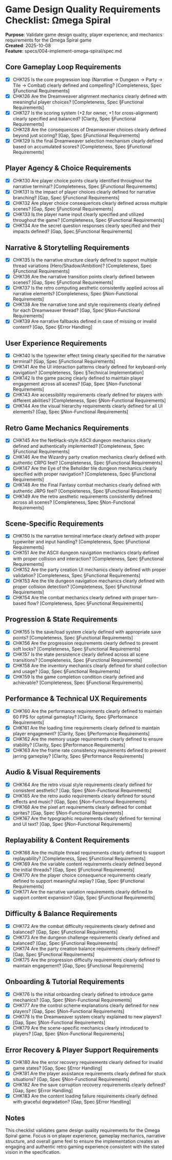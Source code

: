 # Game Design Quality Requirements Checklist: Ωmega Spiral

**Purpose**: Validate game design quality, player experience, and mechanics requirements for the Ωmega Spiral game  
**Created**: 2025-10-08  
**Feature**: specs/004-implement-omega-spiral/spec.md

## Core Gameplay Loop Requirements

- [x] CHK125 Is the core progression loop (Narrative → Dungeon → Party → Tile → Combat) clearly defined and compelling? [Completeness, Spec §Functional Requirements]
- [x] CHK126 Are the Dreamweaver alignment mechanics clearly defined with meaningful player choices? [Completeness, Spec §Functional Requirements]
- [x] CHK127 Is the scoring system (+2 for owner, +1 for cross-alignment) clearly specified and balanced? [Clarity, Spec §Functional Requirements]
- [x] CHK128 Are the consequences of Dreamweaver choices clearly defined beyond just scoring? [Gap, Spec §Functional Requirements]
- [x] CHK129 Is the final Dreamweaver selection mechanism clearly defined based on accumulated scores? [Completeness, Spec §Functional Requirements]

## Player Agency & Choice Requirements

- [x] CHK130 Are player choice points clearly identified throughout the narrative terminal? [Completeness, Spec §Functional Requirements]
- [x] CHK131 Is the impact of player choices clearly defined for narrative branching? [Gap, Spec §Functional Requirements]
- [x] CHK132 Are player choice consequences clearly defined across multiple scenes? [Gap, Spec §Functional Requirements]
- [x] CHK133 Is the player name input clearly specified and utilized throughout the game? [Completeness, Spec §Functional Requirements]
- [x] CHK134 Are the secret question responses clearly specified and their impacts defined? [Gap, Spec §Functional Requirements]

## Narrative & Storytelling Requirements

- [x] CHK135 Is the narrative structure clearly defined to support multiple thread variations (Hero/Shadow/Ambition)? [Completeness, Spec §Functional Requirements]
- [x] CHK136 Are the narrative transition points clearly defined between scenes? [Gap, Spec §Functional Requirements]
- [x] CHK137 Is the retro computing aesthetic consistently applied across all narrative elements? [Completeness, Spec §Non-Functional Requirements]
- [x] CHK138 Are the narrative tone and style requirements clearly defined for each Dreamweaver thread? [Gap, Spec §Non-Functional Requirements]
- [x] CHK139 Are narrative fallbacks defined in case of missing or invalid content? [Gap, Spec §Error Handling]

## User Experience Requirements

- [x] CHK140 Is the typewriter effect timing clearly specified for the narrative terminal? [Gap, Spec §Functional Requirements]
- [x] CHK141 Are the UI interaction patterns clearly defined for keyboard-only navigation? [Completeness, Spec §Technical Implementation]
- [x] CHK142 Is the game pacing clearly defined to maintain player engagement across all scenes? [Gap, Spec §Non-Functional Requirements]
- [x] CHK143 Are accessibility requirements clearly defined for players with different abilities? [Completeness, Spec §Non-Functional Requirements]
- [x] CHK144 Are the visual hierarchy requirements clearly defined for all UI elements? [Gap, Spec §Non-Functional Requirements]

## Retro Game Mechanics Requirements

- [x] CHK145 Are the NetHack-style ASCII dungeon mechanics clearly defined and authentically implemented? [Completeness, Spec §Functional Requirements]
- [x] CHK146 Are the Wizardry party creation mechanics clearly defined with authentic CRPG feel? [Completeness, Spec §Functional Requirements]
- [x] CHK147 Are the Eye of the Beholder tile dungeon mechanics clearly specified with proper navigation? [Completeness, Spec §Functional Requirements]
- [x] CHK148 Are the Final Fantasy combat mechanics clearly defined with authentic JRPG feel? [Completeness, Spec §Functional Requirements]
- [x] CHK149 Are the retro aesthetic requirements consistently defined across all scenes? [Completeness, Spec §Non-Functional Requirements]

## Scene-Specific Requirements

- [x] CHK150 Is the narrative terminal interface clearly defined with proper typewriter and input handling? [Completeness, Spec §Functional Requirements]
- [x] CHK151 Are the ASCII dungeon navigation mechanics clearly defined with proper collision and interaction? [Completeness, Spec §Functional Requirements]
- [x] CHK152 Are the party creation UI mechanics clearly defined with proper validation? [Completeness, Spec §Functional Requirements]
- [x] CHK153 Are the tile dungeon navigation mechanics clearly defined with proper collision detection? [Completeness, Spec §Functional Requirements]
- [x] CHK154 Are the combat mechanics clearly defined with proper turn-based flow? [Completeness, Spec §Functional Requirements]

## Progression & State Requirements

- [x] CHK155 Is the save/load system clearly defined with appropriate save points? [Completeness, Spec §Functional Requirements]
- [x] CHK156 Are the progression requirements clearly defined to prevent soft locks? [Completeness, Spec §Functional Requirements]
- [x] CHK157 Is the state persistence clearly defined across all scene transitions? [Completeness, Spec §Functional Requirements]
- [x] CHK158 Are the inventory mechanics clearly defined for shard collection and usage? [Gap, Spec §Functional Requirements]
- [x] CHK159 Is the game completion condition clearly defined and achievable? [Completeness, Spec §Functional Requirements]

## Performance & Technical UX Requirements

- [x] CHK160 Are the performance requirements clearly defined to maintain 60 FPS for optimal gameplay? [Clarity, Spec §Performance Requirements]
- [x] CHK161 Are the loading time requirements clearly defined to maintain player engagement? [Clarity, Spec §Performance Requirements]
- [x] CHK162 Are the memory usage requirements clearly defined to ensure stability? [Clarity, Spec §Performance Requirements]
- [x] CHK163 Are the frame rate consistency requirements defined to prevent jarring gameplay? [Clarity, Spec §Performance Requirements]

## Audio & Visual Requirements

- [x] CHK164 Are the retro visual style requirements clearly defined for consistent aesthetic? [Gap, Spec §Non-Functional Requirements]
- [x] CHK165 Are the retro audio requirements clearly defined for sound effects and music? [Gap, Spec §Non-Functional Requirements]
- [x] CHK166 Are the pixel art requirements clearly defined for combat sprites? [Gap, Spec §Non-Functional Requirements]
- [x] CHK167 Are the typographic requirements clearly defined for terminal and UI text? [Gap, Spec §Non-Functional Requirements]

## Replayability & Content Requirements

- [x] CHK168 Are the multiple thread requirements clearly defined to support replayability? [Completeness, Spec §Functional Requirements]
- [x] CHK169 Are the variable content requirements clearly defined beyond the initial threads? [Gap, Spec §Functional Requirements]
- [x] CHK170 Are the player choice consequence requirements clearly defined to support meaningful replay? [Gap, Spec §Functional Requirements]
- [x] CHK171 Are the narrative variation requirements clearly defined to support content expansion? [Gap, Spec §Functional Requirements]

## Difficulty & Balance Requirements

- [x] CHK172 Are the combat difficulty requirements clearly defined and balanced? [Gap, Spec §Functional Requirements]
- [x] CHK173 Are the dungeon challenge requirements clearly defined and balanced? [Gap, Spec §Functional Requirements]
- [x] CHK174 Are the party creation balance requirements clearly defined? [Gap, Spec §Functional Requirements]
- [x] CHK175 Are the progression difficulty requirements clearly defined to maintain engagement? [Gap, Spec §Functional Requirements]

## Onboarding & Tutorial Requirements

- [x] CHK176 Is the initial onboarding clearly defined to introduce game mechanics? [Gap, Spec §Non-Functional Requirements]
- [x] CHK177 Are the control scheme explanations clearly defined for new players? [Gap, Spec §Non-Functional Requirements]
- [x] CHK178 Is the Dreamweaver system clearly explained to new players? [Gap, Spec §Non-Functional Requirements]
- [x] CHK179 Are the scene-specific mechanics clearly introduced to players? [Gap, Spec §Non-Functional Requirements]

## Error Recovery & Player Support Requirements

- [x] CHK180 Are the error recovery requirements clearly defined for invalid game states? [Gap, Spec §Error Handling]
- [x] CHK181 Are the player assistance requirements clearly defined for stuck situations? [Gap, Spec §Non-Functional Requirements]
- [x] CHK182 Are the save corruption recovery requirements clearly defined? [Gap, Spec §Error Handling]
- [x] CHK183 Are the content loading failure requirements clearly defined with graceful degradation? [Gap, Spec §Error Handling]

## Notes

This checklist validates game design quality requirements for the Ωmega Spiral game. Focus is on player experience, gameplay mechanics, narrative structure, and overall game feel to ensure the implementation creates an engaging and authentic retro gaming experience consistent with the stated vision in the specification.